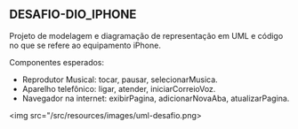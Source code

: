 ## DESAFIO-DIO_IPHONE

Projeto de modelagem e diagramação de representação em UML e código no que se refere ao equipamento iPhone.

Componentes esperados:

* Reprodutor Musical: tocar, pausar, selecionarMusica.
* Aparelho telefônico: ligar, atender, iniciarCorreioVoz.
* Navegador na internet: exibirPagina, adicionarNovaAba, atualizarPagina.

<img src="/src/resources/images/uml-desafio.png>
